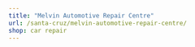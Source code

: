 ```yaml
---
title: "Melvin Automotive Repair Centre"
url: /santa-cruz/melvin-automotive-repair-centre/
shop: car repair
---
```

